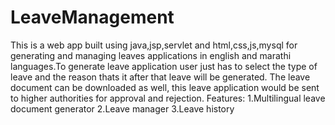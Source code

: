 # LeaveManagement
This is a web app built using java,jsp,servlet and html,css,js,mysql for generating and managing leaves applications in english and marathi languages.To generate leave application user just has to select the type of leave and the reason thats it after that leave will be generated. The leave document can be downloaded as well, this leave application would be sent to higher authorities for approval and rejection.
Features:
1.Multilingual leave document generator
2.Leave manager
3.Leave history
